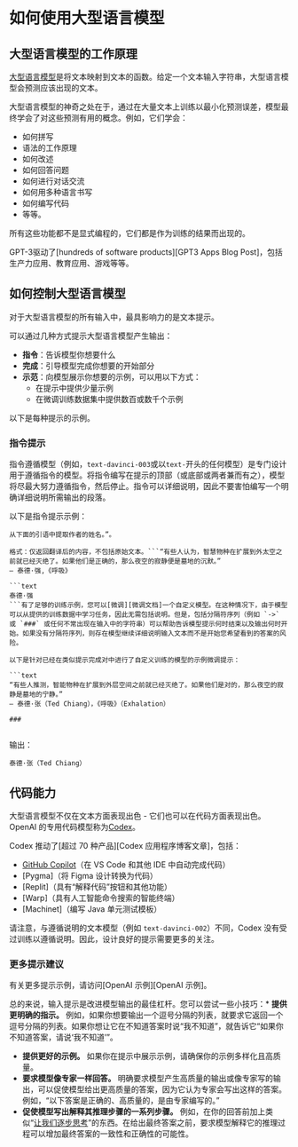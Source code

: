 # 如何使用大型语言模型

## 大型语言模型的工作原理

[大型语言模型][大型语言模型博客文章]是将文本映射到文本的函数。给定一个文本输入字符串，大型语言模型会预测应该出现的文本。

大型语言模型的神奇之处在于，通过在大量文本上训练以最小化预测误差，模型最终学会了对这些预测有用的概念。例如，它们学会：

* 如何拼写
* 语法的工作原理
* 如何改述
* 如何回答问题
* 如何进行对话交流
* 如何用多种语言书写
* 如何编写代码
* 等等。

所有这些功能都不是显式编程的，它们都是作为训练的结果而出现的。

GPT-3驱动了[hundreds of software products][GPT3 Apps Blog Post]，包括生产力应用、教育应用、游戏等等。

## 如何控制大型语言模型

对于大型语言模型的所有输入中，最具影响力的是文本提示。

可以通过几种方式提示大型语言模型产生输出：

* **指令**：告诉模型你想要什么
* **完成**：引导模型完成你想要的开始部分
* **示范**：向模型展示你想要的示例，可以用以下方式：
  * 在提示中提供少量示例
  * 在微调训练数据集中提供数百或数千个示例

以下是每种提示的示例。

### 指令提示

指令遵循模型（例如，`text-davinci-003`或以`text-`开头的任何模型）是专门设计用于遵循指令的模型。将指令编写在提示的顶部（或底部或两者兼而有之），模型将尽最大努力遵循指令，然后停止。指令可以详细说明，因此不要害怕编写一个明确详细说明所需输出的段落。

以下是指令提示示例：

```text
从下面的引语中提取作者的姓名。”。

格式：仅返回翻译后的内容，不包括原始文本。```“有些人认为，智慧物种在扩展到外太空之前就已经灭绝了。如果他们是正确的，那么夜空的寂静便是墓地的沉默。”
― 泰德·强,《呼吸》

```text
泰德·强
```有了足够的训练示例，您可以[微调][微调文档]一个自定义模型。在这种情况下，由于模型可以从提供的训练数据中学习任务，因此无需包括说明。但是，包括分隔符序列（例如 `->` 或 `###` 或任何不常出现在输入中的字符串）可以帮助告诉模型提示何时结束以及输出何时开始。如果没有分隔符序列，则存在模型继续详细说明输入文本而不是开始您希望看到的答案的风险。

以下是针对已经在类似提示完成对中进行了自定义训练的模型的示例微调提示：

```text
“有些人推测，智能物种在扩展到外层空间之前就已经灭绝了。如果他们是对的，那么夜空的寂静是墓地的宁静。”
― 泰德·张（Ted Chiang），《呼吸》（Exhalation）

###


```

输出：

```text
泰德·张（Ted Chiang）
```

## 代码能力

大型语言模型不仅在文本方面表现出色 - 它们也可以在代码方面表现出色。 OpenAI 的专用代码模型称为[Codex]。

Codex 推动了[超过 70 种产品][Codex 应用程序博客文章]，包括：

* [GitHub Copilot]（在 VS Code 和其他 IDE 中自动完成代码）
* [Pygma]（将 Figma 设计转换为代码）
* [Replit]（具有“解释代码”按钮和其他功能）
* [Warp]（具有人工智能命令搜索的智能终端）
* [Machinet]（编写 Java 单元测试模板）

请注意，与遵循说明的文本模型（例如 `text-davinci-002`）不同，Codex 没有受过训练以遵循说明。因此，设计良好的提示需要更多的关注。

### 更多提示建议

有关更多提示示例，请访问[OpenAI 示例][OpenAI 示例]。

总的来说，输入提示是改进模型输出的最佳杠杆。您可以尝试一些小技巧：* **提供更明确的指示。** 例如，如果你想要输出一个逗号分隔的列表，就要求它返回一个逗号分隔的列表。如果你想让它在不知道答案时说“我不知道”，就告诉它“如果你不知道答案，请说‘我不知道’”。
* **提供更好的示例。** 如果你在提示中展示示例，请确保你的示例多样化且高质量。
* **要求模型像专家一样回答。** 明确要求模型产生高质量的输出或像专家写的输出，可以促使模型给出更高质量的答案，因为它认为专家会写出这样的答案。例如，“以下答案是正确的、高质量的，是由专家编写的。”
* **促使模型写出解释其推理步骤的一系列步骤。** 例如，在你的回答前加上类似“[让我们逐步思考](https://arxiv.org/pdf/2205.11916v1.pdf)”的东西。在给出最终答案之前，要求模型解释它的推理过程可以增加最终答案的一致性和正确性的可能性。

[微调文档]: https://beta.openai.com/docs/guides/fine-tuning
[Codex Apps博客文章]: https://openai.com/blog/codex-apps/
[大型语言模型博客文章]: https://openai.com/blog/better-language-models/
[GitHub Copilot]: https://copilot.github.com/
[Codex]: https://openai.com/blog/openai-codex/
[GPT3 Apps博客文章]: https://openai.com/blog/gpt-3-apps/
[OpenAI示例]: https://beta.openai.com/examples。